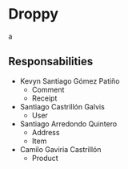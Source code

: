 # Droppy
a
## Responsabilities
- Kevyn Santiago Gómez Patiño
  - Comment
  - Receipt
- Santiago Castrillón Galvis
  - User
- Santiago Arredondo Quintero
  - Address
  - Item
- Camilo Gaviria Castrillón
  - Product
